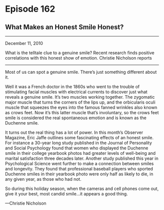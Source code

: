# Episode 162

## What Makes an Honest Smile Honest?

---

December 11, 2010

What is the telltale clue to a genuine smile? Recent research finds positive correlations with this honest show of emotion. Christie Nicholson reports

---

Most of us can spot a genuine smile. There’s just something different about it.

Well it was a French doctor in the 1860s who went to the trouble of stimulating facial muscles with electrical currents to discover just what reveals a genuine smile. It’s two muscles working together. The zygomatic major muscle that turns the corners of the lips up, and the orbicularis oculi muscle that squeezes the eyes into the famous fanned wrinkles also known as crows feet. Now it’s this latter muscle that’s involuntary, so the crows feet smile is considered the real spontaneous emotion and is known as the Duchenne smile.

It turns out the real thing has a lot of power. In this month’s Observer Magazine, Eric Jaffe outlines some fascinating effects of an honest smile. For instance a 30-year long study published in the Journal of Personality and Social Psychology found that women who displayed the Duchenne smile in their college yearbook photos had greater levels of well-being and marital satisfaction three decades later. Another study published this year in Psychological Science went further to make a connection between smiles and longevity. They found that professional baseball players who sported Duchenne smiles in their yearbook photo were only half as likely to die, in any given year, as those who had not.

So during this holiday season, when the cameras and cell phones come out, give it your best, most candid smile…it appears a good thing.

—Christie Nicholson

